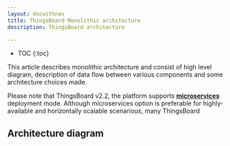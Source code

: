 ```yaml
---
layout: docwithnav
title: ThingsBoard Monolithic architecture
description: ThingsBoard architecture

---
```


* TOC
{:toc}

This article describes monolithic architecture and consist of high level diagram, 
description of data flow between various components and some architecture choices made.

Please note that ThingsBoard v2.2, the platform supports [**microservices**](/docs/reference/msa/) deployment mode.
Although microservices option is preferable for highly-available and horizontally scalable scenarious, 
many ThingsBoard          

## Architecture diagram

 <object width="80%" data="/images/reference/mono-architecture.svg"></object> 
